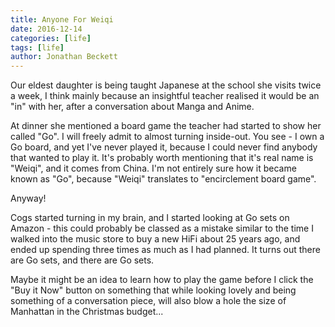 ```yaml
---
title: Anyone For Weiqi 
date: 2016-12-14
categories: [life]
tags: [life]
author: Jonathan Beckett
---
```


Our eldest daughter is being taught Japanese at the school she visits twice a week, I think mainly because an insightful teacher realised it would be an "in" with her, after a conversation about Manga and Anime.

At dinner she mentioned a board game the teacher had started to show her called "Go". I will freely admit to almost turning inside-out. You see - I own a Go board, and yet I've never played it, because I could never find anybody that wanted to play it. It's probably worth mentioning that it's real name is "Weiqi", and it comes from China. I'm not entirely sure how it became known as "Go", because "Weiqi" translates to "encirclement board game".

Anyway!

Cogs started turning in my brain, and I started looking at Go sets on Amazon - this could probably be classed as a mistake similar to the time I walked into the music store to buy a new HiFi about 25 years ago, and ended up spending three times as much as I had planned. It turns out there are Go sets, and there are Go sets.

Maybe it might be an idea to learn how to play the game before I click the "Buy it Now" button on something that while looking lovely and being something of a conversation piece, will also blow a hole the size of Manhattan in the Christmas budget...